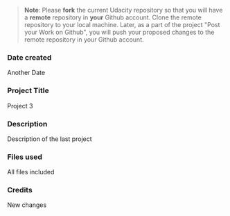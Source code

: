 >**Note**: Please **fork** the current Udacity repository so that you will have a **remote** repository in **your** Github account. Clone the remote repository to your local machine. Later, as a part of the project "Post your Work on Github", you will push your proposed changes to the remote repository in your Github account.

### Date created
Another Date

### Project Title
Project 3

### Description
Description of the last project

### Files used
All files included

### Credits
New changes
